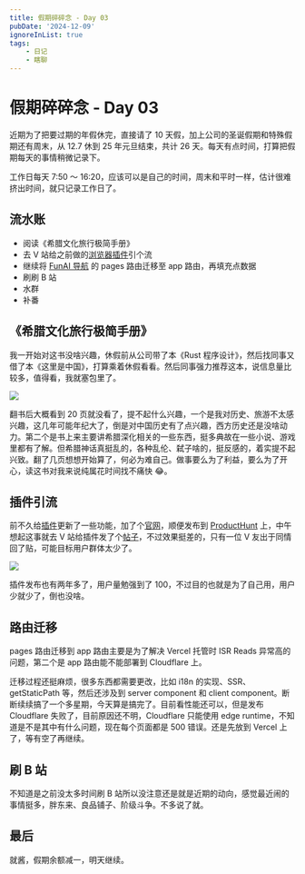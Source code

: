 ```yaml
---
title: 假期碎碎念 - Day 03
pubDate: '2024-12-09'
ignoreInList: true
tags:
    - 日记
    - 瞎聊
---
```


# 假期碎碎念 - Day 03

近期为了把要过期的年假休完，直接请了 10 天假，加上公司的圣诞假期和特殊假期还有周末，从 12.7 休到 25 年元旦结束，共计 26 天。每天有点时间，打算把假期每天的事情稍微记录下。

工作日每天 7:50 ～ 16:20，应该可以是自己的时间，周末和平时一样，估计很难挤出时间，就只记录工作日了。

## 流水账

-   阅读《希腊文化旅行极简手册》
-   去 V 站给之前做的[浏览器插件](https://tag-bookmarks.heyfe.org/)引个流
-   继续将 [FunAI 导航](https://funai.fun/) 的 pages 路由迁移至 app 路由，再填充点数据
-   刷刷 B 站
-   水群
-   补番

## 《希腊文化旅行极简手册》

我一开始对这书没啥兴趣，休假前从公司带了本《Rust 程序设计》，然后找同事又借了本《这里是中国》，打算乘着休假看看。然后同事强力推荐这本，说信息量比较多，值得看，我就塞包里了。

![](https://stg.heyfe.org/images/blog-2024-12-09-diary-1733885188583.png)

翻书后大概看到 20 页就没看了，提不起什么兴趣，一个是我对历史、旅游不太感兴趣，这几年可能年纪大了，倒是对中国历史有了点兴趣，西方历史还是没啥动力。第二个是书上来主要讲希腊深化相关的一些东西，挺多典故在一些小说、游戏里都有了解。但希腊神话真挺乱的，各种乱伦、弑子啥的，挺反感的，着实提不起兴致。翻了几页想想开始算了，何必为难自己。做事要么为了利益，要么为了开心，读这书对我来说纯属花时间找不痛快 😂。

## 插件引流

前不久给[插件](https://chromewebstore.google.com/detail/tag-bookmarks/liofmdplmickalghfcokjdeohefnnofc)更新了一些功能，加了个[官网](https://tag-bookmarks.heyfe.org)，顺便发布到 [ProductHunt](https://www.producthunt.com/posts/tag-bookmarks?embed=true&utm_source=badge-featured&utm_medium=badge&utm_souce=badge-tag-bookmarks) 上，中午想起这事就去 V 站给插件发了个[帖子](https://www.v2ex.com/t/1096082)，不过效果挺差的，只有一位 V 友出于同情回了贴，可能目标用户群体太少了。

![](https://stg.heyfe.org/images/blog-2024-12-09-diary-1733885219318.png)

插件发布也有两年多了，用户量勉强到了 100，不过目的也就是为了自己用，用户少就少了，倒也没啥。

## 路由迁移

pages 路由迁移到 app 路由主要是为了解决 Vercel 托管时 ISR Reads 异常高的问题，第二个是 app 路由能不能部署到 Cloudflare 上。

迁移过程还挺麻烦，很多东西都需要更改，比如 i18n 的实现、SSR、getStaticPath 等，然后还涉及到 server component 和 client component。断断续续搞了一个多星期，今天算是搞完了。目前看性能还可以，但是发布 Cloudflare 失败了，目前原因还不明，Cloudflare 只能使用 edge runtime，不知道是不是其中有什么问题，现在每个页面都是 500 错误。还是先放到 Vercel 上了，等有空了再继续。

## 刷 B 站

不知道是之前没太多时间刷 B 站所以没注意还是就是近期的动向，感觉最近闹的事情挺多，胖东来、良品铺子、阶级斗争。不多说了就。

## 最后

就酱，假期余额减一，明天继续。
